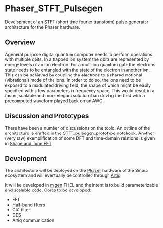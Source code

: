 # Phaser_STFT_Pulsegen
Development of an STFT (short time fourier transform) pulse-generator architecture for the Phaser hardware.


## Overview

Ageneral purpose digital quantum computer needs to perform operations with multiple qbits. In a trapped ion system the qbits are represented by energy levels of an ion electron. For a multi ion quantum gate the electrons state needs to be entangled with the state of the electron in another ion. This can be achieved by coupling the electrons to a shared motional (vibrational) mode of the ions. In order to do so, the ions need to be exposed to a modulated driving field, the shape of which might be easily specified with a few parameters in frequency space. This would result in a faster, scalable and more elegant solution than driving the field with a precomputed waveform played back on an AWG.

## Discussion and Prototypes

There have been a number of discussions on the topic. An outline of the architecture is drafted in the [STFT_pulsegen_prototype](STFT_Pulsegen_for_Quantum_Gates.ipynb) notebook.
Another (very raw) exemplification of some DFT and time-domain relations is given in [Shape and Tone FFT](Shape_and_Tone_FFT.ipynb).


## Development

The architecture will be deployed on the [Phaser](https://github.com/sinara-hw/Phaser/wiki) hardware of the Sinara ecosystem and will eventually be controlled through [Artiq](https://github.com/m-labs/artiq)

It will be developed in [migen](https://github.com/m-labs/migen) FHDL and the intent is to build parameterizable and scalable code. Cores to be developed:

- FFT
- Half-band filters
- CIC filter
- DDS
- Artiq communication
